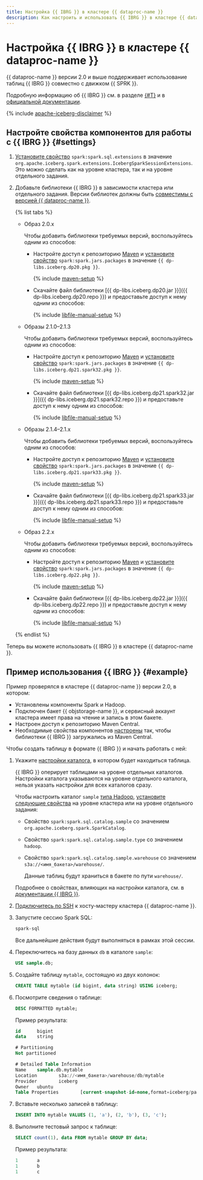 ```yaml
---
title: Настройка {{ IBRG }} в кластере {{ dataproc-name }}
description: Как настроить и использовать {{ IBRG }} в кластере {{ dataproc-name }}.
---
```


# Настройка {{ IBRG }} в кластере {{ dataproc-name }}

{{ dataproc-name }} версии 2.0 и выше поддерживает использование таблиц {{ IBRG }} совместно с движком {{ SPRK }}.

Подробную информацию об {{ IBRG }} см. в разделе [{#T}](../concepts/apache-iceberg.md) и в [официальной документации](https://iceberg.apache.org/docs/latest/).


{% include [apache-iceberg-disclaimer](../../_includes/data-processing/apache-iceberg-disclaimer.md) %}


## Настройте свойства компонентов для работы с {{ IBRG }} {#settings}

1. [Установите свойство](../concepts/settings-list.md#change-properties) `spark:spark.sql.extensions` в значение `org.apache.iceberg.spark.extensions.IcebergSparkSessionExtensions`. Это можно сделать как на уровне кластера, так и на уровне отдельного задания.

1. Добавьте библиотеки {{ IBRG }} в зависимости кластера или отдельного задания. Версии библиотек должны быть [совместимы с версией {{ dataproc-name }}](../concepts/apache-iceberg.md#compatibility).

    {% list tabs %}

    - Образ 2.0.x

        Чтобы добавить библиотеки требуемых версий, воспользуйтесь одним из способов:

        * Настройте доступ к репозиторию [Maven](https://maven.apache.org/index.html) и [установите свойство](../concepts/settings-list.md#change-properties) `spark:spark.jars.packages` в значение `{{ dp-libs.iceberg.dp20.pkg }}`.

            {% include [maven-setup](../../_includes/data-processing/maven-setup.md) %}

        * Скачайте файл библиотеки [{{ dp-libs.iceberg.dp20.jar }}]({{ dp-libs.iceberg.dp20.repo }}) и предоставьте доступ к нему одним из способов:

            {% include [libfile-manual-setup](../../_includes/data-processing/libfile-manual-setup.md) %}

    - Образы 2.1.0–2.1.3

        Чтобы добавить библиотеки требуемых версий, воспользуйтесь одним из способов:

        * Настройте доступ к репозиторию [Maven](https://maven.apache.org/index.html) и [установите свойство](../concepts/settings-list.md#change-properties) `spark:spark.jars.packages` в значение `{{ dp-libs.iceberg.dp21.spark32.pkg }}`.

            {% include [maven-setup](../../_includes/data-processing/maven-setup.md) %}

        * Скачайте файл библиотеки [{{ dp-libs.iceberg.dp21.spark32.jar }}]({{ dp-libs.iceberg.dp21.spark32.repo }}) и предоставьте доступ к нему одним из способов:

            {% include [libfile-manual-setup](../../_includes/data-processing/libfile-manual-setup.md) %}

    - Образы 2.1.4–2.1.x

        Чтобы добавить библиотеки требуемых версий, воспользуйтесь одним из способов:

        * Настройте доступ к репозиторию [Maven](https://maven.apache.org/index.html) и [установите свойство](../concepts/settings-list.md#change-properties) `spark:spark.jars.packages` в значение `{{ dp-libs.iceberg.dp21.spark33.pkg }}`.

            {% include [maven-setup](../../_includes/data-processing/maven-setup.md) %}

        * Скачайте файл библиотеки [{{ dp-libs.iceberg.dp21.spark33.jar }}]({{ dp-libs.iceberg.dp21.spark33.repo }}) и предоставьте доступ к нему одним из способов:

            {% include [libfile-manual-setup](../../_includes/data-processing/libfile-manual-setup.md) %}

    - Образ 2.2.x

        Чтобы добавить библиотеки требуемых версий, воспользуйтесь одним из способов:

        * Настройте доступ к репозиторию [Maven](https://maven.apache.org/index.html) и [установите свойство](../concepts/settings-list.md#change-properties) `spark:spark.jars.packages` в значение `{{ dp-libs.iceberg.dp22.pkg }}`.

            {% include [maven-setup](../../_includes/data-processing/maven-setup.md) %}

        * Скачайте файл библиотеки [{{ dp-libs.iceberg.dp22.jar }}]({{ dp-libs.iceberg.dp22.repo }}) и предоставьте доступ к нему одним из способов:

            {% include [libfile-manual-setup](../../_includes/data-processing/libfile-manual-setup.md) %}

    {% endlist %}

Теперь вы можете использовать {{ IBRG }} в кластере {{ dataproc-name }}.

## Пример использования {{ IBRG }} {#example}

Пример проверялся в кластере {{ dataproc-name }} версии 2.0, в котором:

* Установлены компоненты Spark и Hadoop.
* Подключен бакет {{ objstorage-name }}, и сервисный аккаунт кластера имеет права на чтение и запись в этом бакете.
* Настроен доступ к репозиторию Maven Central.
* Необходимые свойства компонентов [настроены](#settings) так, чтобы библиотеки {{ IBRG }} загружались из Maven Central.

Чтобы создать таблицу в формате {{ IBRG }} и начать работать с ней:

1. Укажите [настройки каталога](https://iceberg.apache.org/docs/latest/spark-configuration/#catalogs), в котором будет находиться таблица.

    {{ IBRG }} оперирует таблицами на уровне отдельных каталогов. Настройки каталога указываются на уровне отдельного каталога, нельзя указать настройки для всех каталогов сразу.

    Чтобы настроить каталог `sample` [типа Hadoop](https://iceberg.apache.org/docs/latest/spark-configuration/#catalog-configuration), [установите следующие свойства](../concepts/settings-list.md#change-properties) на уровне кластера или на уровне отдельного задания:

    * Свойство `spark:spark.sql.catalog.sample` со значением `org.apache.iceberg.spark.SparkCatalog`.
    * Свойство `spark:spark.sql.catalog.sample.type` со значением `hadoop`.
    * Свойство `spark:spark.sql.catalog.sample.warehouse` со значением `s3a://<имя_бакета>/warehouse/`.

        Данные таблиц будут храниться в бакете по пути `warehouse/`.

    Подробнее о свойствах, влияющих на настройки каталога, см. в [документации {{ IBRG }}](https://iceberg.apache.org/docs/latest/spark-configuration/#catalog-configuration).

1. [Подключитесь по SSH](connect-ssh.md) к хосту-мастеру кластера {{ dataproc-name }}.

1. Запустите сессию Spark SQL:

    ```bash
    spark-sql
    ```

    Все дальнейшие действия будут выполняться в рамках этой сессии.

1. Переключитесь на базу данных `db` в каталоге `sample`:

    ```sql
    USE sample.db;
    ```

1. Создайте таблицу `mytable`, состоящую из двух колонок:

    ```sql
    CREATE TABLE mytable (id bigint, data string) USING iceberg;
    ```

1. Посмотрите сведения о таблице:

    ```sql
    DESC FORMATTED mytable;
    ```

    Пример результата:

    ```sql
    id      bigint
    data    string

    # Partitioning
    Not partitioned

    # Detailed Table Information
    Name    sample.db.mytable
    Location        s3a://<имя_бакета>/warehouse/db/mytable
    Provider        iceberg
    Owner   ubuntu
    Table Properties        [current-snapshot-id=none,format=iceberg/parquet]
    ```

1. Вставьте несколько записей в таблицу:

    ```sql
    INSERT INTO mytable VALUES (1, 'a'), (2, 'b'), (3, 'c');
    ```

1. Выполните тестовый запрос к таблице:

    ```sql
    SELECT count(1), data FROM mytable GROUP BY data;
    ```

    Пример результата:

    ```sql
    1       a
    1       b
    1       c
    ```
